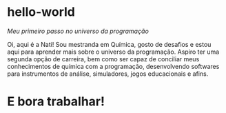 # hello-world
_Meu primeiro passo no universo da programação_

Oi, aqui é a Nati! Sou mestranda em Química, gosto de desafios
e estou aqui para aprender mais sobre o universo da programação.
Aspiro ter uma segunda opção de carreira, bem como
ser capaz de conciliar meus conhecimentos de química com a programação,
desenvolvendo softwares para instrumentos de análise, simuladores, jogos educacionais e afins.

# E bora trabalhar!
